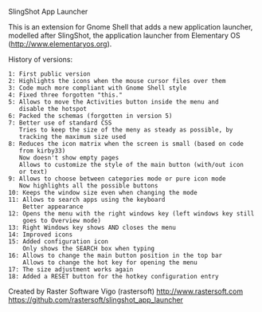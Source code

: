 SlingShot App Launcher

This is an extension for Gnome Shell that adds a new application launcher,
modelled after SlingShot, the application launcher from Elementary OS
(http://www.elementaryos.org).

History of versions:

    1: First public version
    2: Highlights the icons when the mouse cursor files over them
    3: Code much more compliant with Gnome Shell style
    4: Fixed three forgotten "this."
    5: Allows to move the Activities button inside the menu and
       disable the hotspot
    6: Packed the schemas (forgotten in version 5)
    7: Better use of standard CSS
       Tries to keep the size of the meny as steady as possible, by
       tracking the maximum size used
    8: Reduces the icon matrix when the screen is small (based on code
       from kirby33)
       Now doesn't show empty pages
       Allows to customize the style of the main button (with/out icon
       or text)
    9: Allows to choose between categories mode or pure icon mode
       Now highlights all the possible buttons
    10: Keeps the window size even when changing the mode
    11: Allows to search apps using the keyboard
        Better appearance
    12: Opens the menu with the right windows key (left windows key still
        goes to Overview mode)
    13: Right Windows key shows AND closes the menu
    14: Improved icons
    15: Added configuration icon
        Only shows the SEARCH box when typing
    16: Allows to change the main button position in the top bar
        Allows to change the hot key for opening the menu
    17: The size adjustment works again
    18: Added a RESET button for the hotkey configuration entry

Created by Raster Software Vigo (rastersoft)
http://www.rastersoft.com
https://github.com/rastersoft/slingshot_app_launcher

